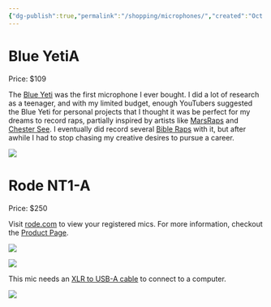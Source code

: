 ```yaml
---
{"dg-publish":true,"permalink":"/shopping/microphones/","created":"Oct 06, 2023, 10:15 PM"}
---
```



# Blue YetiA

Price: $109

The [Blue Yeti](https://www.logitechg.com/en-us/products/streaming-gear/yeti-premium-usb-microphone.988-000103.html) was the first microphone I ever bought. I did a lot of research as a teenager, and with my limited budget, enough YouTubers suggested the Blue Yeti for personal projects that I thought it was be perfect for my dreams to record raps, partially inspired by artists like [MarsRaps](https://www.youtube.com/watch?v=1a_SUJQAnpI) and [Chester See](https://youtu.be/J6mNmu1KHHA?si=9m08Jt6UIwy3FvNy&t=77). I eventually did record several [Bible Raps](https://www.youtube.com/watch?v=FkZF-Fp1iqk&list=PLd8VdbWP8YWvrwAVEA5AVyOa5VC_MEjlC) with it, but after awhile I had to stop chasing my creative desires to pursue a career.

![](https://m.media-amazon.com/images/I/61kvHHN7y7L._AC_SL1500_.jpg)
# Rode NT1-A

Price: $250

Visit [rode.com](https://warranty.rode.com/my_mics) to view your registered mics. For more information, checkout the [Product Page](https://rode.com/en-us/microphones/studio-condenser/nt1a).

![](https://i.imgur.com/08JYp8h.png)


![](https://i.imgur.com/P1CHBwJ.png)

This mic needs an [XLR to USB-A cable](https://www.amazon.com/Microphone-HOSONGIN-Converter-Connector-Microphones/dp/B09JSPP9LS/ref=sr_1_3) to connect to a computer.

![](https://m.media-amazon.com/images/I/61PxjJ+4t0L._AC_SL1500_.jpg)